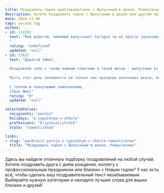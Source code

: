 ```yaml
---
title: Поздравить парня криптовалютчика с Выпускным в школе. Романтичное
description: Хотите поздравить парня с Выпускным в школе или другим праздником? Наш ИИ создаст незабываемое поздравление, а вы обязательно выделитесь среди других.  
date: 2024-11-06
tags: second tag
wishes:
- id: 114281
  text: "Мой дорогой, любимый выпускник! Сегодня ты не просто заканчиваешь школу, ты открываешь дверь в удивительный мир, мир, где твои знания и таланты, подобно криптовалюте, будут приумножаться с каждым днем.  Пусть твой путь будет полон ярких свершений, а все препятствия ты будешь легко преодолевать, словно просчитывая сложнейшие алгоритмы.  Я верю в тебя, в твою силу и смелость.  С огромной любовью и гордостью поздравляю тебя с этим важным днем!  Пусть наша любовь будет таким же надежным и ценным активом, как  самая редкая криптовалюта.  С выпуском, мой гений!
  "
  rating: "undefined"
  updated: "null"
- id: 22622
  text: "Дорогой [Имя],
  
  Поздравляю тебя с таким важным событием в твоей жизни – выпускным из школы! Это начало новой главы, где ты, молодой криптовалютчик, откроешь для себя мир финансов и технологий. Пусть твои мечты о будущем сбываются, и каждый твой шаг к ним будет уверенным и успешным. Ты уже сейчас показываешь невероятные результаты и потенциал, и я верю, что ты достигнешь великих высот.
  
  Пусть этот день запомнится не только как праздник окончания школы, но и как начало твоей успешной карьеры и личной жизни, наполненной любовью и счастьем. Оставайся таким же увлеченным и целеустремленным, и успех непременно будет сопутствовать тебе.
  
  С теплом и наилучшими пожеланиями,
  [Твое Имя]"
  rating: "0"
  updated: "null"

selectedValues:
  recipients: "parnja"
  holidays: "s-vypusknym-v-shkole"
  professions: "kriptovaljutchik"
  style: "romantichnoe"

links:
- slug: "pozdravit-parnja-s-vypusknym-v-shkole-romantichnoe"
  title: "Поздравить парня с Выпускным в школе. Романтичное"
---
```


Здесь вы найдете отличную подборку поздравлений на любой случай. 
Хотите поздравить друга с днём рождения, коллегу с профессиональным праздником или близких с Новым годом? У нас есть всё, чтобы сделать ваш поздравительный текст незабываемым. Выбирайте нужную категорию и находите лучшие слова для ваших близких и друзей!
